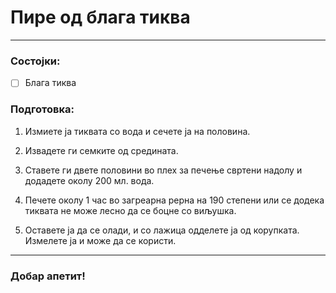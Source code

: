 # Пире од блага тиква

---

### Состојки:

- [ ] Блага тиква

### Подготовка:

1. Измиете ја тиквата со вода и сечете ја на половина.

2. Извадете ги семките од средината.

3. Ставете ги двете половини во плех за печење свртени надолу и додадете околу 200 мл. вода.

4. Печете околу 1 час во загреарна рерна на 190 степени или се додека тиквата не може лесно да се боцне со виљушка.

5. Оставете ја да се олади, и со лажица одделете ја од корупката. Измелете ја и може да се користи. 

---

### Добар апетит!
